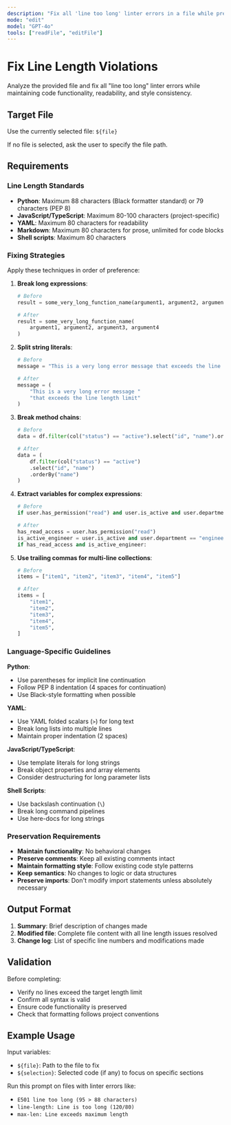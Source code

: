 ```yaml
---
description: "Fix all 'line too long' linter errors in a file while preserving functionality"
mode: "edit"
model: "GPT-4o"
tools: ["readFile", "editFile"]
---
```


# Fix Line Length Violations

Analyze the provided file and fix all "line too long" linter errors while maintaining code functionality, readability, and style consistency.

## Target File

Use the currently selected file: `${file}`

If no file is selected, ask the user to specify the file path.

## Requirements

### Line Length Standards
- **Python**: Maximum 88 characters (Black formatter standard) or 79 characters (PEP 8)
- **JavaScript/TypeScript**: Maximum 80-100 characters (project-specific)
- **YAML**: Maximum 80 characters for readability
- **Markdown**: Maximum 80 characters for prose, unlimited for code blocks
- **Shell scripts**: Maximum 80 characters

### Fixing Strategies

Apply these techniques in order of preference:

1. **Break long expressions**:
   ```python
   # Before
   result = some_very_long_function_name(argument1, argument2, argument3, argument4)
   
   # After
   result = some_very_long_function_name(
       argument1, argument2, argument3, argument4
   )
   ```

2. **Split string literals**:
   ```python
   # Before
   message = "This is a very long error message that exceeds the line length limit"
   
   # After
   message = (
       "This is a very long error message "
       "that exceeds the line length limit"
   )
   ```

3. **Break method chains**:
   ```python
   # Before
   data = df.filter(col("status") == "active").select("id", "name").orderBy("name")
   
   # After
   data = (
       df.filter(col("status") == "active")
       .select("id", "name")
       .orderBy("name")
   )
   ```

4. **Extract variables for complex expressions**:
   ```python
   # Before
   if user.has_permission("read") and user.is_active and user.department == "engineering":
   
   # After
   has_read_access = user.has_permission("read")
   is_active_engineer = user.is_active and user.department == "engineering"
   if has_read_access and is_active_engineer:
   ```

5. **Use trailing commas for multi-line collections**:
   ```python
   # Before
   items = ["item1", "item2", "item3", "item4", "item5"]
   
   # After
   items = [
       "item1",
       "item2", 
       "item3",
       "item4",
       "item5",
   ]
   ```

### Language-Specific Guidelines

**Python**:
- Use parentheses for implicit line continuation
- Follow PEP 8 indentation (4 spaces for continuation)
- Use Black-style formatting when possible

**YAML**:
- Use YAML folded scalars (`>`) for long text
- Break long lists into multiple lines
- Maintain proper indentation (2 spaces)

**JavaScript/TypeScript**:
- Use template literals for long strings
- Break object properties and array elements
- Consider destructuring for long parameter lists

**Shell Scripts**:
- Use backslash continuation (`\`)
- Break long command pipelines
- Use here-docs for long strings

### Preservation Requirements

- **Maintain functionality**: No behavioral changes
- **Preserve comments**: Keep all existing comments intact
- **Maintain formatting style**: Follow existing code style patterns
- **Keep semantics**: No changes to logic or data structures
- **Preserve imports**: Don't modify import statements unless absolutely necessary

## Output Format

1. **Summary**: Brief description of changes made
2. **Modified file**: Complete file content with all line length issues resolved
3. **Change log**: List of specific line numbers and modifications made

## Validation

Before completing:
- Verify no lines exceed the target length limit
- Confirm all syntax is valid
- Ensure code functionality is preserved
- Check that formatting follows project conventions

## Example Usage

Input variables:
- `${file}`: Path to the file to fix
- `${selection}`: Selected code (if any) to focus on specific sections

Run this prompt on files with linter errors like:
- `E501 line too long (95 > 88 characters)`
- `line-length: Line is too long (120/80)`
- `max-len: Line exceeds maximum length`